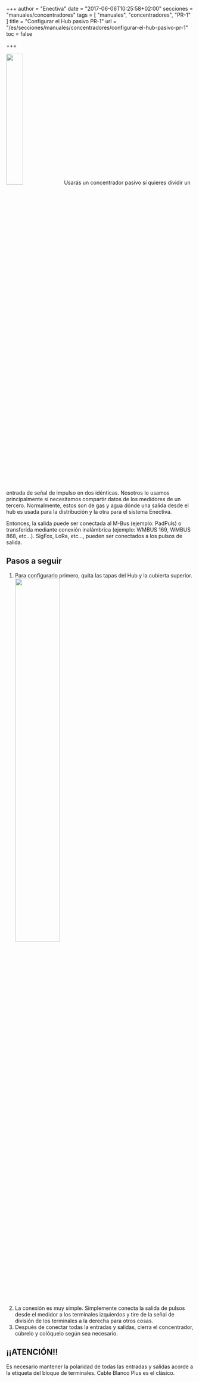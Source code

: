 +++
author = "Enectiva"
date = "2017-06-06T10:25:58+02:00"
secciones = "manuales/concentradores"
tags = [
    "manuales",
    "concentradores",
    "PR-1"
]
title = "Configurar el Hub pasivo PR-1"
url = "/es/secciones/manuales/concentradores/configurar-el-hub-pasivo-pr-1"
toc = false

+++

<img class="right" src="/images/hub-pasivo-pr-1.jpg" style="width:30%"></img>
Usarás un concentrador pasivo sí quieres dividir un entrada de señal de impulso en dos idénticas. Nosotros lo usamos principalmente sí necesitamos compartir datos de los medidores de un tercero. Normalmente, estos son de gas y agua dónde una salida desde el hub es usada para la distribución y la otra para el sistema Enectiva.

Entonces, la salida puede ser conectada al M-Bus (ejemplo: PadPuls) o transferida mediante conexión inalámbrica (ejemplo: WMBUS 169, WMBUS 868, etc...). SigFox, LoRa, etc..., pueden ser conectados a los pulsos de salida.

## Pasos a seguir

1. Para configurarlo primero, quita las tapas del Hub y la cubierta superior.
<img class="center" src="/images/hub-pasivo-pr-1-without-cases.jpg" style="width:50%"></img>
2. La conexión es muy simple. Simplemente conecta la salida de pulsos desde el medidor a los terminales izquierdos y tire de la señal de división de los terminales a la derecha para otros cosas.
3. Después de conectar todas la entradas y salidas, cierra el concentrador, cúbrelo y colóquelo según sea necesario.


## ¡¡ATENCIÓN!!
Es necesario mantener la polaridad de todas las entradas y salidas acorde a la etiqueta del bloque de terminales. Cable Blanco Plus es el clásico.
